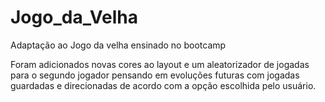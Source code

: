 # Jogo_da_Velha
Adaptação ao Jogo da velha ensinado no bootcamp

Foram adicionados novas cores ao layout e um aleatorizador de jogadas para o segundo jogador pensando em evoluções futuras com jogadas guardadas e direcionadas de acordo com a opção escolhida pelo usuário.
